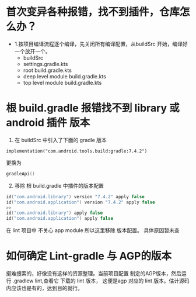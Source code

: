 # 首次变异各种报错，找不到插件，仓库怎么办？

* 1.按项目编译流程逐个编译，先关闭所有编译配置，从buildSrc 开始，编译好一个放开一个。
    * buildSrc
    * settings.gradle.kts
    * root build.gradle.kts
    * deep level module build.gradle.kts
    * top level module build.gradle.kts

# 根 build.gradle 报错找不到 library 或 android 插件 版本

1. 在 buildSrc 中引入了下面的 gradle 版本

```
implementation("com.android.tools.build:gradle:7.4.2")
```

更换为

```kotlin
gradleApi()
```

2. 移除 根 build.gradle 中插件的版本配置

```kotlin
id("com.android.library") version "7.4.2" apply false
id("com.android.application") version "7.4.2" apply false
>>
id("com.android.library") apply false
id("com.android.application") apply false

```

在 lint 项目中 不关心 app module 所以这里移除 版本配置。
具体原因暂未查

# 如何确定 Lint-gradle 与 AGP的版本

挺难搜索的，好像没有这样的资源整理。当前项目配置 制定的AGP版本，然后运行 .gradlew lint,查看它 下载的 lint 版本，
这便是agp 对应的 lint 版本。估计源码内应该也是有的，达到目的就行。
